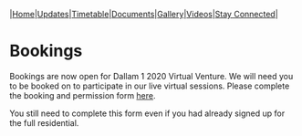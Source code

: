 |[Home](https://dallam1.github.io/)|[Updates](https://dallam1.github.io/updates)|[Timetable](https://dallam1.github.io/timetable)|[Documents](https://dallam1.github.io/documents)|[Gallery](https://dallam1.github.io/gallery)|[Videos](https://dallam1.github.io/videos)|[Stay Connected](https://dallam1.github.io/stayconnected)|

# Bookings

Bookings are now open for Dallam 1 2020 Virtual Venture. We will need you to be booked on to participate in our live virtual sessions. Please complete the booking and permission form [here]().

You still need to complete this form even if you had already signed up for the full residential.
